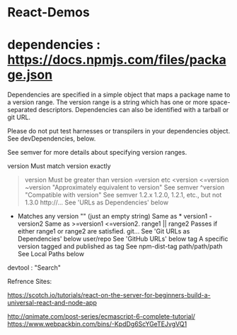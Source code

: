 # React-Demos

# dependencies  : https://docs.npmjs.com/files/package.json

Dependencies are specified in a simple object that maps a package name to a version range. The version range is a string which has one or more space-separated descriptors. Dependencies can also be identified with a tarball or git URL.

Please do not put test harnesses or transpilers in your dependencies object. See devDependencies, below.

See semver for more details about specifying version ranges.

version Must match version exactly
>version Must be greater than version
>=version etc
<version
<=version
~version "Approximately equivalent to version" See semver
^version "Compatible with version" See semver
1.2.x 1.2.0, 1.2.1, etc., but not 1.3.0
http://... See 'URLs as Dependencies' below
* Matches any version
"" (just an empty string) Same as *
version1 - version2 Same as >=version1 <=version2.
range1 || range2 Passes if either range1 or range2 are satisfied.
git... See 'Git URLs as Dependencies' below
user/repo See 'GitHub URLs' below
tag A specific version tagged and published as tag See npm-dist-tag
path/path/path See Local Paths below

devtool : "Search"


Refrence Sites:

https://scotch.io/tutorials/react-on-the-server-for-beginners-build-a-universal-react-and-node-app

http://qnimate.com/post-series/ecmascript-6-complete-tutorial/
https://www.webpackbin.com/bins/-KpdDg6ScYGeTEJvgVQ1
